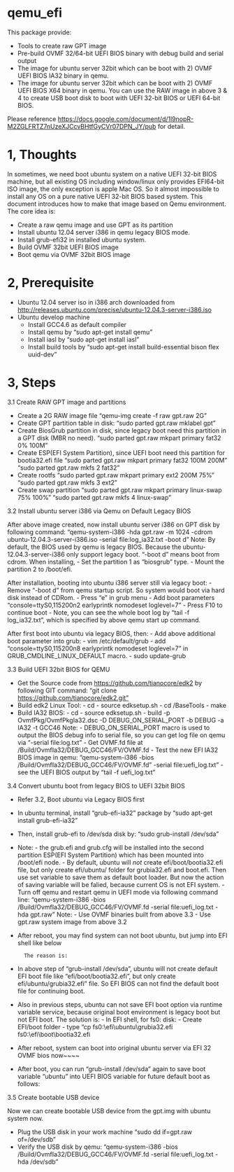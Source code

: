 qemu_efi
========
This package provide:

- Tools to create raw GPT image
- Pre-build OVMF 32/64-bit UEFI BIOS binary with debug build and serial output
- The image for ubuntu server 32bit which can be boot with 2) OVMF UEFI BIOS IA32 binary in qemu.
- The image for ubuntu server 32bit which can be boot with 2) OVMF UEFI BIOS X64 binary in qemu. 
You can use the RAW image in above 3 & 4 to create USB boot disk to boot with UEFI 32-bit BIOS or UEFI 64-bit BIOS.

Please reference https://docs.google.com/document/d/1l9nopR-M2ZGLFRTZ7nUzeXJCcvBHtfGyCVr07DPN_JY/pub for detail.

1, Thoughts
===========
In sometimes, we need boot ubuntu system on a native UEFI 32-bit BIOS machine, but all existing OS including window/linux only provides EFI64-bit ISO image, the only exception is apple Mac OS. So it almost impossible to install any OS on a pure native UEFI 32-bit BIOS based system.
This document introduces how to make that image based on Qemu environment. The core idea is:
- Create a raw qemu image and use GPT as its partition
- Install ubuntu 12.04 server i386 in qemu legacy BIOS mode.
- Install grub-efi32 in installed ubuntu system.
- Build OVMF 32bit UEFI BIOS image
- Boot qemu via OVMF 32bit BIOS image

2, Prerequisite
===============
- Ubuntu 12.04 server iso in i386 arch downloaded from http://releases.ubuntu.com/precise/ubuntu-12.04.3-server-i386.iso 
- Ubuntu develop machine
  - Install GCC4.6 as default compiler
  - Install qemu by “sudo apt-get install qemu”
  - Install iasl by “sudo apt-get install iasl”
  - Install build tools by “sudo apt-get install build-essential bison flex uuid-dev”
 
3, Steps
========

3.1 Create RAW GPT image and partitions

- Create a 2G RAW image file
        “qemu-img create -f raw gpt.raw 2G”
- Create GPT partition table in disk:
        “sudo parted gpt.raw mklabel gpt”
- Create BiosGrub partition in disk, since legacy boot need this partition in a GPT disk (MBR no need).
        “sudo parted gpt.raw mkpart primary fat32 0% 100M”
- Create ESP(EFI System Partition), since UEFI boot need this partition for bootia32.efi file
        “sudo parted gpt.raw mkpart primary fat32 100M 200M”
        “sudo parted gpt.raw mkfs 2 fat32”
- Create rootfs
        “sudo parted gpt.raw mkpart primary ext2 200M 75%”
        “sudo parted gpt.raw mkfs 3 ext2”
- Create swap partition
        “sudo parted gpt.raw mkpart primary linux-swap 75% 100%”
        “sudo parted gpt.raw mkfs 4 linux-swap”

3.2 Install ubuntu server i386 via Qemu on Default Legacy BIOS

After above image created, now install ubuntu server i386 on GPT disk by following command:
        “qemu-system-i386 -hda gpt.raw -m 1024 -cdrom ubuntu-12.04.3-server-i386.iso  -serial file:log_ia32.txt -boot d”
Note:
        By default, the BIOS used by qemu is legacy BIOS. Because the ubuntu-12.04.3-server-i386 only support legacy boot.
        “-boot d” means boot from cdrom.
When installing,
        - Set the partition 1 as “biosgrub” type.
        - Mount the partition 2 to /boot/efi.

After installation, booting into ubuntu i386 server still via legacy boot:
        - Remove “-boot d” from qemu startup script. So system would boot via hard disk instead of CDRom.
        - Press “e” in grub menu
        - Add boot parameters “console=ttyS0,115200n2 earlyprintk nomodeset loglevel=7”
        - Press F10 to continue boot
        - Note, you can see the whole boot log by “tail -f log_ia32.txt”, which is specified by above qemu start up command.

After first boot into ubuntu via legacy BIOS, then:
        - Add above additional boot parameter into grub:
          - vim /etc/default/grub
          - add “console=ttyS0,115200n8 earlyprintk nomodeset loglevel=7” in GRUB_CMDLINE_LINUX_DEFAULT macro.
          - sudo update-grub

3.3 Build UEFI 32bit BIOS for QEMU

- Get the Source code from https://github.com/tianocore/edk2 by following GIT command:
        “git clone https://github.com/tianocore/edk2.git”
- Build edk2 Linux Tool:
        - cd <edk2>
        - source edksetup.sh
        - cd <edk2>/BaseTools
        - make
- Build IA32 BIOS:
        - cd <edk2>
        - source edksetup.sh
        - build -p OvmfPkg/OvmfPkgIa32.dsc -D DEBUG_ON_SERIAL_PORT -b DEBUG -a IA32 -t GCC46
Note:
        - DEBUG_ON_SERIAL_PORT macro is used to output the BIOS debug info to serial file, so you can get log file on qemu via “-serial file:log.txt”
        - Get OVMF.fd file at <edk2>/Build/OvmfIa32/DEBUG_GCC46/FV/OVMF.fd
        - Test the new EFI IA32 BIOS image in qemu:
                “qemu-system-i386 -bios <edk2>/Build/OvmfIa32/DEBUG_GCC46/FV/OVMF.fd” -serial file:uefi_log.txt”
        - see the UEFI BIOS output by “tail -f uefi_log.txt”

3.4 Convert ubuntu boot from legacy BIOS to UEFI 32bit BIOS

- Refer 3.2, Boot ubuntu via Legacy BIOS first
- In ubuntu terminal, install “grub-efi-ia32” package by
        “sudo apt-get install grub-efi-ia32”
- Then, install grub-efi to /dev/sda disk by:
        “sudo grub-install /dev/sda”
- Note:
        - the grub.efi and grub.cfg will be installed into the second partition ESP(EFI System Partition) which has been mounted into /boot/efi node.
        - By default, ubuntu will *not* create efi/boot/bootia32.efi file, but only create efi/ubuntu/ folder for grubia32.efi and boot.efi. Then use set variable to save them as default boot loader. But now the action of saving variable will be falied, because current OS is not EFI system.
        - Turn off qemu and restart qemu in UEFI mode via following command line:
                “qemu-system-i386 -bios <edk2>/Build/OvmfIa32/DEBUG_GCC46/FV/OVMF.fd -serial file:uefi_log.txt -hda gpt.raw”
        Note:
        - Use OVMF binaries built from above 3.3
        - Use gpt.raw system image from above 3.2
- After reboot, you may find system can not boot ubuntu, but jump into EFI shell like below

        The reason is:
- In above step of “grub-install /dev/sda”, ubuntu will not create default EFI boot file like “efi/boot/bootia32.efi”, but only create efi/ubuntu/grubia32.efi” file. So EFI BIOS can not find the default boot file for continuing boot.
- Also in previous steps, ubuntu can not save EFI boot option via runtime variable service, because original boot environment is legacy boot but not EFI boot.
        The solution is:
        - In EFI shell, for fs0: disk:
                - Create EFI/boot folder
                - type “cp fs0:\efi\ubuntu\grubia32.efi fs0:\efi\boot\bootia32.efi
- After reboot, system can boot into original ubuntu server via EFI 32 OVMF bios now~~~~
- After boot, you can run “grub-install /dev/sda” again to save boot variable “ubuntu” into UEFI BIOS variable for future default boot as follows:

3.5 Create bootable USB device

Now we can create bootable USB device from the gpt.img with ubuntu system now.
- Plug the USB disk in your work machine
        “sudo dd if=gpt.raw of=/dev/sdb”
- Verify the USB disk by qemu:
        “qemu-system-i386 -bios <edk2>/Build/OvmfIa32/DEBUG_GCC46/FV/OVMF.fd -serial file:uefi_log.txt -hda /dev/sdb”
